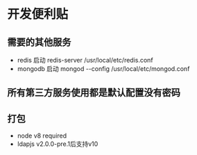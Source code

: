 
# 开发便利贴
## 需要的其他服务

* redis 启动 redis-server /usr/local/etc/redis.conf
* mongodb 启动 mongod --config /usr/local/etc/mongod.conf

## 所有第三方服务使用都是默认配置没有密码

## 打包
* node v8 required
* ldapjs v2.0.0-pre.1后支持v10
